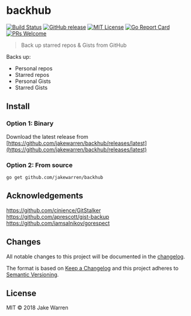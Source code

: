 # backhub
 
[![Build Status](https://travis-ci.org/jakewarren/backhub.svg?branch=master)](https://travis-ci.org/jakewarren/backhub/)
[![GitHub release](http://img.shields.io/github/release/jakewarren/backhub.svg?style=flat-square)](https://github.com/jakewarren/backhub/releases])
[![MIT License](http://img.shields.io/badge/license-MIT-blue.svg?style=flat-square)](https://github.com/jakewarren/backhub/blob/master/LICENSE)
[![Go Report Card](https://goreportcard.com/badge/github.com/jakewarren/backhub)](https://goreportcard.com/report/github.com/jakewarren/backhub)
[![PRs Welcome](https://img.shields.io/badge/PRs-welcome-brightgreen.svg?style=shields)](http://makeapullrequest.com)

> Back up starred repos & Gists from GitHub

Backs up:
* Personal repos
* Starred repos
* Personal Gists
* Starred Gists

## Install
### Option 1: Binary

Download the latest release from [https://github.com/jakewarren/backhub/releases/latest](https://github.com/jakewarren/backhub/releases/latest)

### Option 2: From source

```
go get github.com/jakewarren/backhub
```

## Acknowledgements

https://github.com/cinience/GitStalker  
https://github.com/aprescott/gist-backup  
https://github.com/iamsalnikov/gorespect  

## Changes

All notable changes to this project will be documented in the [changelog].

The format is based on [Keep a Changelog](http://keepachangelog.com/) and this project adheres to [Semantic Versioning](http://semver.org/).

## License

MIT © 2018 Jake Warren

[changelog]: https://github.com/jakewarren/backhub/blob/master/CHANGELOG.md
